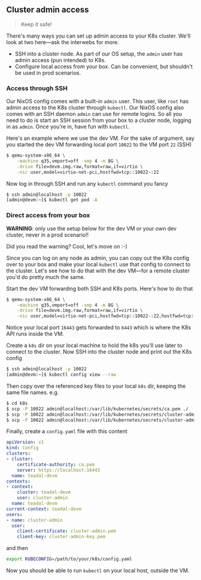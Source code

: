 Cluster admin access
--------------------
> Keep it safe!

There's many ways you can set up admin access to your K8s cluster.
We'll look at two here—ask the interwebs for more.

- SSH into a cluster node. As part of our OS setup, the `admin`
  user has admin access (pun intended) to K8s.
- Configure local access from your box. Can be convenient, but
  shouldn't be used in prod scenarios.


### Access through SSH

Our NixOS config comes with a built-in `admin` user. This user,
like `root` has admin access to the K8s cluster through `kubectl`.
Our NixOS config also comes with an SSH daemon `admin` can use for
remote logins. So all you need to do is start an SSH session from
your box to a cluster node, logging in as `admin`. Once you're in,
have fun with `kubectl`.

Here's an example where we use the dev VM. For the sake of argument,
say you started the dev VM forwarding local port `10022` to the VM
port `22` (SSH)

```bash
$ qemu-system-x86_64 \
    -machine q35,vmport=off -smp 4 -m 8G \
    -drive file=devm.img.raw,format=raw,if=virtio \
    -nic user,model=virtio-net-pci,hostfwd=tcp::10022-:22
```

Now log in through SSH and run any `kubectl` command you fancy

```bash
$ ssh admin@localhost -p 10022
[admin@devm:~]$ kubectl get pod -A
```


### Direct access from your box

**WARNING**: only use the setup below for the dev VM or your own
dev cluster, never in a prod scenario!!

Did you read the warning? Cool, let's move on :-)

Since you can log on any node as admin, you can copy out the K8s
config over to your box and make your local `kubectl` use that
config to connect to the cluster. Let's see how to do that with
the dev VM—for a remote cluster you'd do pretty much the same.

Start the dev VM forwarding both SSH and K8s ports. Here's how to
do that

```bash
$ qemu-system-x86_64 \
    -machine q35,vmport=off -smp 4 -m 8G \
    -drive file=devm.img.raw,format=raw,if=virtio \
    -nic user,model=virtio-net-pci,hostfwd=tcp::10022-:22,hostfwd=tcp::16443-:6443
```

Notice your local port `16443` gets forwarded to `6443` which is
where the K8s API runs inside the VM.

Create a `k8s` dir on your local machine to hold the k8s you'll use
later to connect to the cluster. Now SSH into the cluster node and
print out the K8s config

```bash
$ ssh admin@localhost -p 10022
[admin@devm:~]$ kubectl config view --raw
```

Then copy over the referenced key files to your local `k8s` dir,
keeping the same file names. e.g.

```bash
$ cd k8s
$ scp -P 10022 admin@localhost:/var/lib/kubernetes/secrets/ca.pem ./
$ scp -P 10022 admin@localhost:/var/lib/kubernetes/secrets/cluster-admin.pem ./
$ scp -P 10022 admin@localhost:/var/lib/kubernetes/secrets/cluster-admin-key.pem ./
```

Finally, create a `config.yaml` file with this content

```yaml
apiVersion: v1
kind: Config
clusters:
- cluster:
    certificate-authority: ca.pem
    server: https://localhost:16443
  name: teadal-devm
contexts:
- context:
    cluster: teadal-devm
    user: cluster-admin
  name: teadal-devm
current-context: teadal-devm
users:
- name: cluster-admin
  user:
    client-certificate: cluster-admin.pem
    client-key: cluster-admin-key.pem
```

and then

```bash
export KUBECONFIG=/path/to/your/k8s/config.yaml
```

Now you should be able to run `kubectl` on your local host, outside
the VM.
